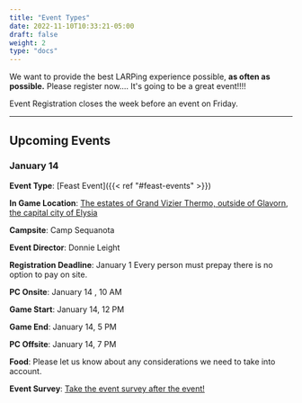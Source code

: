 ```yaml
---
title: "Event Types"
date: 2022-11-10T10:33:21-05:00
draft: false
weight: 2
type: "docs"
---
```


We want to provide the best LARPing experience possible, **as often as possible.**  Please register now.... It's going to be a great event!!!!

Event Registration closes the week before an event on Friday.

------

## Upcoming Events

### January 14

**Event Type**: [Feast Event]({{< ref "#feast-events" >}})

**In Game Location**: [The estates of Grand Vizier Thermo,  outside of Glavorn, the capital city of Elysia]()

**Campsite**: Camp Sequanota

**Event Director**: Donnie Leight

**Registration Deadline**: January 1 Every person must prepay there is no option to pay on site.

**PC Onsite**:  January 14 , 10 AM

**Game Start**: January 14, 12 PM 

**Game End**: January 14, 5 PM 

**PC Offsite**:  January 14, 7 PM 

**Food**:  Please let us know about any considerations we need to take into account. 

**Event Survey**: [Take the event survey after the event!](https://docs.google.com/forms/d/e/1FAIpQLScjlhsW1KOVLdt_YBy-xkgHZqKsu8C3qoEndHWdnTWtuDqqhg/viewform) 

